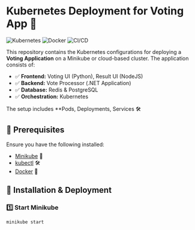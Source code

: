 # Kubernetes Deployment for Voting App 🚀

![Kubernetes](https://img.shields.io/badge/Kubernetes-318CE7?logo=kubernetes&logoColor=white)
![Docker](https://img.shields.io/badge/Docker-2496ED?logo=docker&logoColor=white)
![CI/CD](https://img.shields.io/badge/CI/CD-GitHub_Actions-blue?logo=githubactions)


This repository contains the Kubernetes configurations for deploying a **Voting Application** on a Minikube or cloud-based cluster. The application consists of:
- ✅ **Frontend:** Voting UI (Python), Result UI (NodeJS)
- ✅ **Backend:** Vote Processor (.NET Application)
- ✅ **Database:** Redis & PostgreSQL
- ✅ **Orchestration:** Kubernetes

The setup includes **Pods, Deployments, Services 🛠️

## 🔧 Prerequisites

Ensure you have the following installed:
- [Minikube](https://minikube.sigs.k8s.io/docs/start/) 🚀
- [kubectl](https://kubernetes.io/docs/tasks/tools/install-kubectl/) 🛠️
- [Docker](https://docs.docker.com/get-docker/) 🐳

## 🚀 Installation & Deployment

### 1️⃣ Start Minikube
```sh
minikube start

